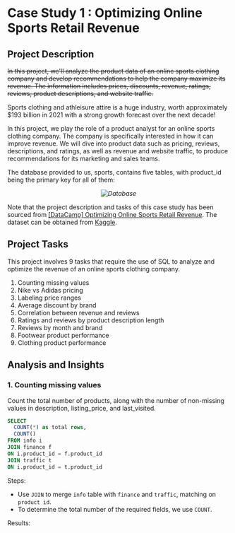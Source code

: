 # Case Study 1 : Optimizing Online Sports Retail Revenue

## Project Description
~~In this project, we'll analyze the product data of an online sports clothing company and develop recommendations to help the company maximize its revenue. The information includes prices, discounts, revenue, ratings, reviews, product descriptions, and website traffic.~~

Sports clothing and athleisure attire is a huge industry, worth approximately $193 billion in 2021 with a strong growth forecast over the next decade!

In this project, we play the role of a product analyst for an online sports clothing company. The company is specifically interested in how it can improve revenue. We will dive into product data such as pricing, reviews, descriptions, and ratings, as well as revenue and website traffic, to produce recommendations for its marketing and sales teams.

The database provided to us, sports, contains five tables, with product_id being the primary key for all of them:
*<p align="center"> ![Database](https://github.com/macababbadcherry/Learning-SQL/assets/148540172/16bc34ce-47eb-49fa-9eaf-dcca5d301f1a) </p>*

Note that the project description and tasks of this case study has been sourced from [[DataCamp] Optimizing Online Sports Retail Revenue](https://app.datacamp.com/learn/projects/optimizing_online_revenue). The dataset can be obtained from [Kaggle](https://www.kaggle.com/datasets/irenewidyastuti/datacamp-optimizing-online-sports-retail-revenue).

## Project Tasks
This project involves 9 tasks that require the use of SQL to analyze and optimize the revenue of an online sports clothing company. 

1. Counting missing values
2. Nike vs Adidas pricing
3. Labeling price ranges
4. Average discount by brand
5. Correlation between revenue and reviews
6. Ratings and reviews by product description length
7. Reviews by month and brand
8. Footwear product performance
9. Clothing product performance

## Analysis and Insights

### 1. Counting missing values
Count the total number of products, along with the number of non-missing values in description, listing_price, and last_visited.
```SQL
SELECT
  COUNT(*) as total rows,
  COUNT() 
FROM info i
JOIN finance f
ON i.product_id = f.product_id
JOIN traffic t
ON i.product_id = t.product_id
```

Steps:
- Use `JOIN` to merge `info` table with `finance` and `traffic`, matching on `product id`.
- To determine the total number of the required fields, we use `COUNT`.

Results:


